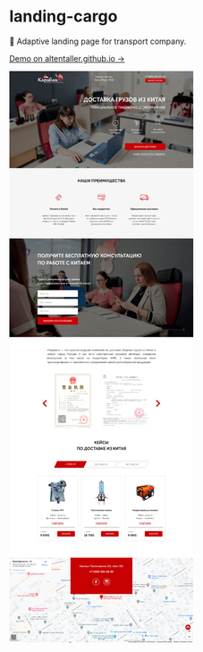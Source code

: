 # landing-cargo
🚚 Adaptive landing page for transport company. 

<a href="https://altentaller.github.io/karavan1/">Demo  on altentaller.github.io &rarr;</a>

![alt text](https://github.com/Altentaller/landing-cargo/raw/master/screenshot.png "screenshot")
